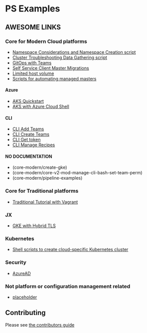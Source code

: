 # PS Examples

## AWESOME LINKS

### Core for Modern Cloud platforms

* [Namespace Considerations and Namespace Creation script](core-modern/namespace-considerations-and-namespace-creation-script/README.md)
* [Cluster Troubleshooting Data Gathering script](core-modern/troubleshooting-data/README.md)
* [GitOps with Teams](core-modern/modern-teams-gitops/README.adoc)
* [Self Service Client Master Migrations](core-modern/self-service-migrate-cm-to-mm/README.md)
* [Limited host volume](core-modern/usecase-limited-host-volume/usecase.adoc)
* [Scripts for automating managed masters](core-modern/managed-master-automation)

#### Azure

* [AKS Quickstart](core-modern/cluster-build/README.md)
* [AKS with Azure Cloud Shell](core-modern/core-v2-mod-manage-cli-bash-aks-quickstart/CoreHelmInstallonAKSAzureCloudShellQuickstart.MD)

#### CLI

* [CLI Add Teams](core-modern/cli-add-teams/README.md)
* [CLI Create Teams](core-modern/core-v2-mod-manage-cli-bash-create-teams/README.adoc)
* [CLI Get token](core-modern/core-v2-mod-manage-cli-bash-get-token/README.adoc)
* [CLI Manage Recipes](core-modern/core-v2-mod-manage-cli-bash-manage-recipes/README.adoc)

#### NO DOCUMENTATION

* (core-modern/create-gke)
* (core-modern/core-v2-mod-manage-cli-bash-set-team-perm)
* (core-modern/pipeline-examples)

### Core for Traditional platforms

* [Traditional Tutorial with Vagrant](core-traditional/core-v2-trad-arch-vagrant-basic-example/README.adoc)

### JX

* [GKE with Hybrid TLS](jenkins-x/jx-hybrid-tls/gke-hybrid-tls-guide.adoc)

### Kubernetes

* [Shell scripts to create cloud-specific Kubernetes cluster](k8s/sh-create-k8s-cluster/README.md)

### Security

* [AzureAD](security/azure-ad/azure-ad.adoc)

### Not platform or configuration management related

* [placeholder](configuration/README.md)

## Contributing

Please see [the contributors guide](CONTRIBUTING.md)
